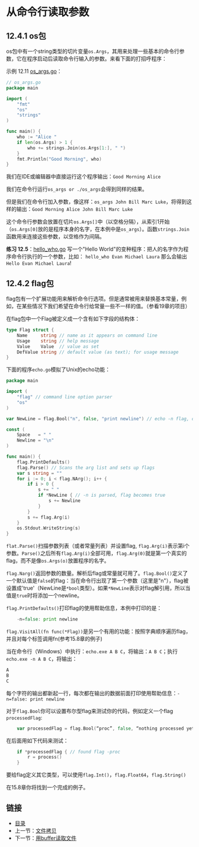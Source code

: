 # 从命令行读取参数
## 12.4.1 os包
os包中有一个string类型的切片变量`os.Args`，其用来处理一些基本的命令行参数，它在程序启动后读取命令行输入的参数。来看下面的打招呼程序：

示例 12.11 [os_args.go](examples/chapter_12/os_args.go)：
```go
// os_args.go
package main

import (
	"fmt"
	"os"
	"strings"
)

func main() {
	who := "Alice "
	if len(os.Args) > 1 {
		who += strings.Join(os.Args[1:], " ")
	}
	fmt.Println("Good Morning", who)
}
```

我们在IDE或编辑器中直接运行这个程序输出：`Good Morning Alice`

我们在命令行运行`os_args or ./os_args`会得到同样的结果。

但是我们在命令行加入参数，像这样：`os_args John Bill Marc Luke`，将得到这样的输出：`Good Morning Alice John Bill Marc Luke`

这个命令行参数会放置在切片`os.Args[]`中（以空格分隔），从索引1开始（`os.Args[0]`放的是程序本身的名字，在本例中是`os_args`）。函数`strings.Join`函数用来连接这些参数，以空格作为间隔。

**练习 12.5**：[hello_who.go](exercises/chapter_12/hello_who.go)
写一个"Hello World"的变种程序：把人的名字作为程序命令行执行的一个参数，比如： `hello_who Evan Michael Laura` 那么会输出`Hello Evan Michael Laura`!

## 12.4.2 flag包
flag包有一个扩展功能用来解析命令行选项。但是通常被用来替换基本常量，例如，在某些情况下我们希望在命令行给常量一些不一样的值。（参看19章的项目）

在flag包中一个Flag被定义成一个含有如下字段的结构体：

```go
type Flag struct {
	Name     string // name as it appears on command line
	Usage    string // help message
	Value    Value  // value as set
	DefValue string // default value (as text); for usage message
}
```

下面的程序`echo.go`模拟了Unix的echo功能：

```go
package main

import (
	"flag" // command line option parser
	"os"
)

var NewLine = flag.Bool("n", false, "print newline") // echo -n flag, of type *bool

const (
	Space   = " "
	Newline = "\n"
)

func main() {
	flag.PrintDefaults()
	flag.Parse() // Scans the arg list and sets up flags
	var s string = ""
	for i := 0; i < flag.NArg(); i++ {
		if i > 0 {
			s += " "
			if *NewLine { // -n is parsed, flag becomes true
				s += Newline
			}
		}
		s += flag.Arg(i)
	}
	os.Stdout.WriteString(s)
}
```

`flat.Parse()`扫描参数列表（或者常量列表）并设置flag, `flag.Arg(i)`表示第i个参数。`Parse()`之后所有`flag.Arg(i)`全部可用，`flag.Arg(0)`就是第一个真实的flag，而不是像`os.Args(o)`放置程序的名字。

`flag.Narg()`返回参数的数量。解析后flag或常量就可用了。`flag.Bool()`定义了一个默认值是`false`的flag：当在命令行出现了第一个参数（这里是"n"），flag被设置成'true'（NewLine是`*bool`类型）。如果`*NewLine`表示对flag解引用，所以当值是`true`时将添加一个newline。

`flag.PrintDefaults()`打印flag的使用帮助信息，本例中打印的是：

```go
	-n=false: print newline
```

`flag.VisitAll(fn func(*Flag))`是另一个有用的功能：按照字典顺序遍历flag，并且对每个标签调用fn(参考15.8章的例子)

当在命令行（Windows）中执行：`echo.exe A B C`，将输出：`A B C`；执行`echo.exe -n A B C`，将输出：

```go
A
B
C
```

每个字符的输出都新起一行，每次都在输出的数据前面打印使用帮助信息：`-n=false: print newline`

对于`flag.Bool`你可以设置布尔型flag来测试你的代码，例如定义一个flag `processedFlag`:

```go
	var processedFlag = flag.Bool(“proc”, false, “nothing processed yet”)
```

在后面用如下代码来测试：

```go
	if *processedFlag { // found flag -proc
		r = process()
	}
```

要给flag定义其它类型，可以使用`flag.Int()`，`flag.Float64`，`flag.String()`

在15.8章你将找到一个完成的例子。



## 链接

- [目录](directory.md)
- 上一节：[文件拷贝](12.3.md)
- 下一节：[用buffer读取文件](12.5.md)


